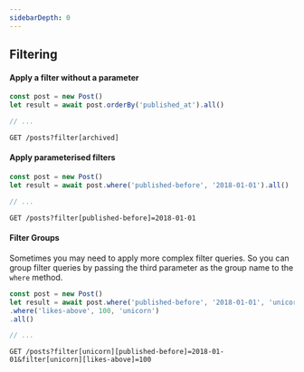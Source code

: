 ```yaml
---
sidebarDepth: 0
---
```


## Filtering

#### Apply a filter without a parameter

```javascript
const post = new Post()
let result = await post.orderBy('published_at').all()

// ...
```

```
GET /posts?filter[archived]
```

#### Apply parameterised filters

```javascript
const post = new Post()
let result = await post.where('published-before', '2018-01-01').all()

// ...
```

```
GET /posts?filter[published-before]=2018-01-01
```

#### Filter Groups

Sometimes you may need to apply more complex filter queries. So you can group filter queries by passing the third parameter as the group name to the `where` method.

```javascript
const post = new Post()
let result = await post.where('published-before', '2018-01-01', 'unicorn')
.where('likes-above', 100, 'unicorn')
.all()

// ...
```

```
GET /posts?filter[unicorn][published-before]=2018-01-01&filter[unicorn][likes-above]=100
```
